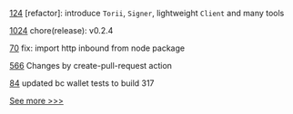 
[124](https://github.com/hyperledger/iroha-javascript/pull/124) [refactor]: introduce `Torii`, `Signer`, lightweight `Client` and many tools

[1024](https://github.com/hyperledger/aries-framework-javascript/pull/1024) chore(release): v0.2.4

[70](https://github.com/hyperledger/aries-javascript-docs/pull/70) fix: import http inbound from node package

[566](https://github.com/hyperledger/aries-agent-test-harness/pull/566) Changes by create-pull-request action

[84](https://github.com/hyperledger/aries-mobile-test-harness/pull/84) updated bc wallet tests to build 317


[See more >>>](https://start-here.hyperledger.org/pull-requests)
